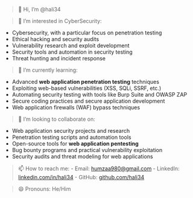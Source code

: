 > 👋 Hi, I’m @hali34

> 👀 I’m interested in CyberSecurity:
  - Cybersecurity, with a particular focus on penetration testing
  - Ethical hacking and security audits
  - Vulnerability research and exploit development
  - Security tools and automation in security testing
  - Threat hunting and incident response   
> 🌱 I’m currently learning:
  -  Advanced **web application penetration testing** techniques
  - Exploiting web-based vulnerabilities (XSS, SQLi, SSRF, etc.)
  - Automating security testing with tools like Burp Suite and OWASP ZAP
  - Secure coding practices and secure application development
  - Web application firewalls (WAF) bypass techniques 
> 💞️ I’m looking to collaborate on:
  - Web application security projects and research
  - Penetration testing scripts and automation tools
  - Open-source tools for **web application pentesting**
  - Bug bounty programs and practical vulnerability exploitation
  - Security audits and threat modeling for web applications
> 📫 How to reach me:
    - Email: humzaa980@gmail.com
    - LinkedIn: [linkedin.com/in/hali34](https://www.linkedin.com/in/hali34)
    - GitHub: [github.com/hali34](https://github.com/hali34)

> 😄 Pronouns: He/Him


<!---
hali34/hali34 is a ✨ special ✨ repository because its `README.md` (this file) appears on your GitHub profile.
You can click the Preview link to take a look at your changes.
--->
